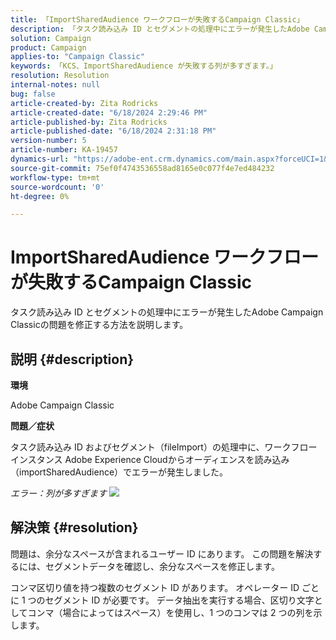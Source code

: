 ```yaml
---
title: 「ImportSharedAudience ワークフローが失敗するCampaign Classic」
description: 「タスク読み込み ID とセグメントの処理中にエラーが発生したAdobe Campaign Classicの問題を修正する方法を説明します。」
solution: Campaign
product: Campaign
applies-to: "Campaign Classic"
keywords: 「KCS、ImportSharedAudience が失敗する列が多すぎます。」
resolution: Resolution
internal-notes: null
bug: false
article-created-by: Zita Rodricks
article-created-date: "6/18/2024 2:29:46 PM"
article-published-by: Zita Rodricks
article-published-date: "6/18/2024 2:31:18 PM"
version-number: 5
article-number: KA-19457
dynamics-url: "https://adobe-ent.crm.dynamics.com/main.aspx?forceUCI=1&pagetype=entityrecord&etn=knowledgearticle&id=5afdfb31-7f2d-ef11-840a-002248084fbb"
source-git-commit: 75ef0f4743536558ad8165e0c077f4e7ed484232
workflow-type: tm+mt
source-wordcount: '0'
ht-degree: 0%

---
```


# ImportSharedAudience ワークフローが失敗するCampaign Classic


タスク読み込み ID とセグメントの処理中にエラーが発生したAdobe Campaign Classicの問題を修正する方法を説明します。

## 説明 {#description}


<b>環境</b>

Adobe Campaign Classic

<b>問題／症状</b>

タスク読み込み ID およびセグメント（fileImport）の処理中に、ワークフローインスタンス Adobe Experience Cloudからオーディエンスを読み込み（importSharedAudience）でエラーが発生しました。

*エラー：列が多すぎます*
![](https://adobe.sharepoint.com/sites/D365EntAttachments/account/604485c9-a5ed-e811-a94a-000d3a34e4b0/incident/E-000185882/Fileimport%20Error.png)

## 解決策 {#resolution}


問題は、余分なスペースが含まれるユーザー ID にあります。 この問題を解決するには、セグメントデータを確認し、余分なスペースを修正します。

コンマ区切り値を持つ複数のセグメント ID があります。 オペレーター ID ごとに 1 つのセグメント ID が必要です。 データ抽出を実行する場合、区切り文字としてコンマ（場合によってはスペース）を使用し、1 つのコンマは 2 つの列を示します。

